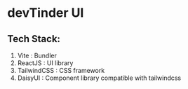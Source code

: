 # devTinder UI

## Tech Stack:

1. Vite : Bundler
2. ReactJS : UI library
3. TailwindCSS : CSS framework
4. DaisyUI : Component library compatible with tailwindcss
